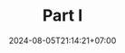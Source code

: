 ---
weight: 600
title: "Part I"
description: ""
icon: "article"
date: "2024-08-05T21:14:21+07:00"
lastmod: "2024-08-05T21:14:21+07:00"
draft: false
toc: true
---